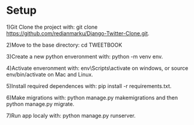 # Setup
1)Git Clone the project with: git clone https://github.com/redianmarku/Django-Twitter-Clone.git.

2)Move to the base directory: cd TWEETBOOK

3)Create a new python enveronment with: python -m venv env.

4)Activate enveronment with: env\Scripts\activate on windows, or source env/bin/activate on Mac and Linux.

5)Install required dependences with: pip install -r requirements.txt.

6)Make migrations with: python manage.py makemigrations and then python manage.py migrate.

7)Run app localy with: python manage.py runserver.
